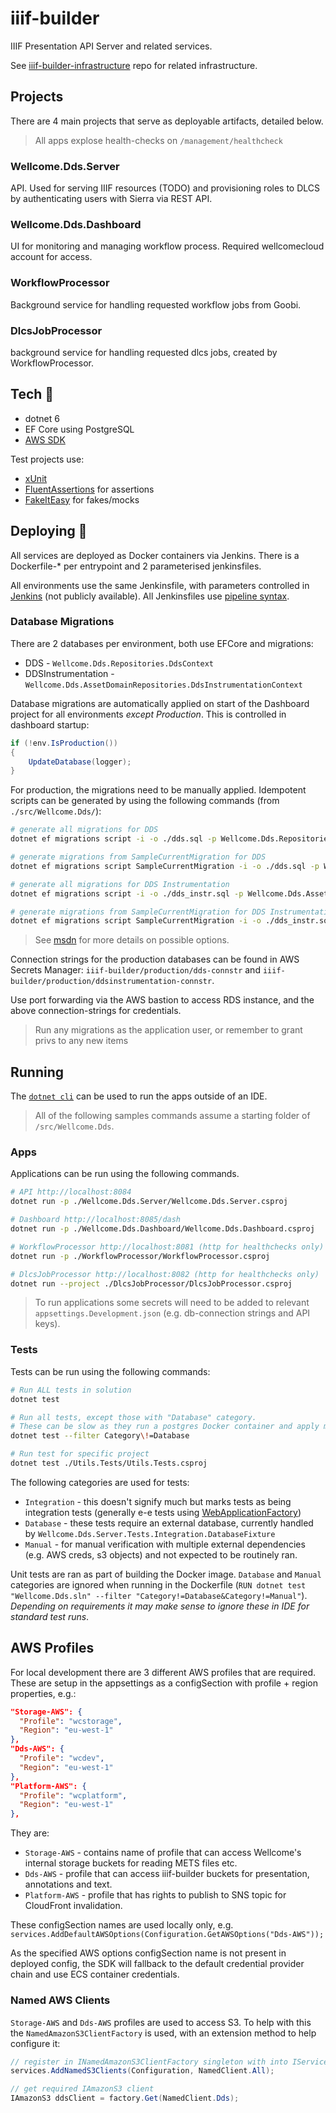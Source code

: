 # iiif-builder

IIIF Presentation API Server and related services.

See [iiif-builder-infrastructure](https://github.com/wellcomecollection/iiif-builder-infrastructure) repo for related infrastructure.

## Projects

There are 4 main projects that serve as deployable artifacts, detailed below.

> All apps explose health-checks on `/management/healthcheck`

### Wellcome.Dds.Server

API. Used for serving IIIF resources (TODO) and provisioning roles to DLCS by authenticating users with Sierra via REST API.

### Wellcome.Dds.Dashboard

UI for monitoring and managing workflow process. Required wellcomecloud account for access.

### WorkflowProcessor

Background service for handling requested workflow jobs from Goobi. 

### DlcsJobProcessor

background service for handling requested dlcs jobs, created by WorkflowProcessor.

## Tech :robot:

* dotnet 6
* EF Core using PostgreSQL
* [AWS SDK](https://github.com/aws/aws-sdk-net/)

Test projects use:
* [xUnit](https://xunit.net/)
* [FluentAssertions](https://fluentassertions.com/) for assertions
* [FakeItEasy](https://fakeiteasy.github.io/) for fakes/mocks

## Deploying :rocket:

All services are deployed as Docker containers via Jenkins. There is a Dockerfile-* per entrypoint and 2 parameterised jenkinsfiles.

All environments use the same Jenkinsfile, with parameters controlled in [Jenkins](https://jenkins.dlcs.io/) (not publicly available). All Jenkinsfiles use [pipeline syntax](https://www.jenkins.io/doc/book/pipeline/syntax/).

### Database Migrations

There are 2 databases per environment, both use EFCore and migrations:

* DDS - `Wellcome.Dds.Repositories.DdsContext`
* DDSInstrumentation - `Wellcome.Dds.AssetDomainRepositories.DdsInstrumentationContext`

Database migrations are automatically applied on start of the Dashboard project for all environments _except Production_. This is controlled in dashboard startup:

```cs
if (!env.IsProduction())
{
    UpdateDatabase(logger);
}
```

For production, the migrations need to be manually applied. Idempotent scripts can be generated by using the following commands (from `./src/Wellcome.Dds/`):

```bash
# generate all migrations for DDS
dotnet ef migrations script -i -o ./dds.sql -p Wellcome.Dds.Repositories -s Wellcome.Dds.Dashboard -c DdsContext

# generate migrations from SampleCurrentMigration for DDS
dotnet ef migrations script SampleCurrentMigration -i -o ./dds.sql -p Wellcome.Dds.Repositories -s Wellcome.Dds.Dashboard -c DdsContext

# generate all migrations for DDS Instrumentation
dotnet ef migrations script -i -o ./dds_instr.sql -p Wellcome.Dds.AssetDomainRepositories -s Wellcome.Dds.Dashboard -c DdsInstrumentationContext

# generate migrations from SampleCurrentMigration for DDS Instrumentation
dotnet ef migrations script SampleCurrentMigration -i -o ./dds_instr.sql -p Wellcome.Dds.AssetDomainRepositories -s Wellcome.Dds.Dashboard -c DdsInstrumentationContext
```
> See [msdn](https://docs.microsoft.com/en-us/ef/core/managing-schemas/migrations/applying?tabs=dotnet-core-cli#sql-scripts) for more details on possible options.

Connection strings for the production databases can be found in AWS Secrets Manager: `iiif-builder/production/dds-connstr` and `iiif-builder/production/ddsinstrumentation-connstr`.

Use port forwarding via the AWS bastion to access RDS instance, and the above connection-strings for credentials.

> Run any migrations as the application user, or remember to grant privs to any new items

## Running

The [`dotnet cli`](https://docs.microsoft.com/en-us/dotnet/core/tools/) can be used to run the apps outside of an IDE.

> All of the following samples commands assume a starting folder of `/src/Wellcome.Dds`.

### Apps

Applications can be run using the following commands.

```bash
# API http://localhost:8084
dotnet run -p ./Wellcome.Dds.Server/Wellcome.Dds.Server.csproj

# Dashboard http://localhost:8085/dash
dotnet run -p ./Wellcome.Dds.Dashboard/Wellcome.Dds.Dashboard.csproj

# WorkflowProcessor http://localhost:8081 (http for healthchecks only)
dotnet run -p ./WorkflowProcessor/WorkflowProcessor.csproj

# DlcsJobProcessor http://localhost:8082 (http for healthchecks only)
dotnet run --project ./DlcsJobProcessor/DlcsJobProcessor.csproj
```

> To run applications some secrets will need to be added to relevant `appsettings.Development.json` (e.g. db-connection strings and API keys).

### Tests

Tests can be run using the following commands:

```bash
# Run ALL tests in solution
dotnet test

# Run all tests, except those with "Database" category.
# These can be slow as they run a postgres Docker container and apply migrations
dotnet test --filter Category\!=Database

# Run test for specific project
dotnet test ./Utils.Tests/Utils.Tests.csproj
```

The following categories are used for tests:

* `Integration` - this doesn't signify much but marks tests as being integration tests (generally e-e tests using [WebApplicationFactory](https://docs.microsoft.com/en-us/dotnet/api/microsoft.aspnetcore.mvc.testing.webapplicationfactory-1?view=aspnetcore-3.0))
* `Database` - these tests require an external database, currently handled by `Wellcome.Dds.Server.Tests.Integration.DatabaseFixture`
* `Manual` - for manual verification with multiple external dependencies (e.g. AWS creds, s3 objects) and not expected to be routinely ran.

Unit tests are ran as part of building the Docker image. `Database` and `Manual` categories are ignored when running in the Dockerfile (`RUN dotnet test "Wellcome.Dds.sln" --filter "Category!=Database&Category!=Manual"`). _Depending on requirements it may make sense to ignore these in IDE for standard test runs_.

## AWS Profiles

For local development there are 3 different AWS profiles that are required. These are setup in the appsettings as a configSection with profile + region properties, e.g.:

```json
"Storage-AWS": {
  "Profile": "wcstorage",
  "Region": "eu-west-1"
},
"Dds-AWS": {
  "Profile": "wcdev",
  "Region": "eu-west-1"
},
"Platform-AWS": {
  "Profile": "wcplatform",
  "Region": "eu-west-1"
},
```

They are:

* `Storage-AWS` - contains name of profile that can access Wellcome's internal storage buckets for reading METS files etc.
* `Dds-AWS` - profile that can access iiif-builder buckets for presentation, annotations and text.
* `Platform-AWS` - profile that has rights to publish to SNS topic for CloudFront invalidation.

These configSection names are used locally only, e.g. `services.AddDefaultAWSOptions(Configuration.GetAWSOptions("Dds-AWS"));`

As the specified AWS options configSection name is not present in deployed config, the SDK will fallback to the default credential provider chain and use ECS container credentials.

### Named AWS Clients

`Storage-AWS` and `Dds-AWS` profiles are used to access S3. To help with this the `NamedAmazonS3ClientFactory` is used, with an extension method to help configure it:

```cs
// register in INamedAmazonS3ClientFactory singleton with into IServiceCollection
services.AddNamedS3Clients(Configuration, NamedClient.All);

// get required IAmazonS3 client
IAmazonS3 ddsClient = factory.Get(NamedClient.Dds);
```